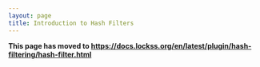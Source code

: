 ```yaml
---
layout: page
title: Introduction to Hash Filters
---
```


**This page has moved to <https://docs.lockss.org/en/latest/plugin/hash-filtering/hash-filter.html>**
